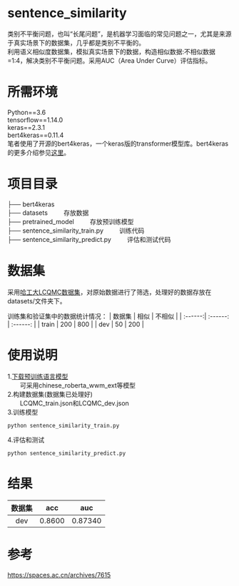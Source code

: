 # sentence_similarity
类别不平衡问题，也叫“长尾问题”，是机器学习面临的常见问题之一，尤其是来源于真实场景下的数据集，几乎都是类别不平衡的。</br>
利用语义相似度数据集，模拟真实场景下的数据，构造相似数据:不相似数据=1:4，解决类别不平衡问题。采用AUC（Area Under Curve）评估指标。
# 所需环境
Python==3.6</br>
tensorflow==1.14.0</br>
keras==2.3.1</br>
bert4keras==0.11.4</br>
笔者使用了开源的bert4keras，一个keras版的transformer模型库。bert4keras的更多介绍参见[这里](https://github.com/bojone/bert4keras)。
# 项目目录
├── bert4keras</br>
├── datasets    存放数据</br>
├── pretrained_model    存放预训练模型</br>
├── sentence_similarity_train.py    训练代码</br>
├── sentence_similarity_predict.py    评估和测试代码</br>
# 数据集
采用[哈工大LCQMC数据集](https://github.com/dreams-flying/NLP_Datasets)，对原始数据进行了筛选，处理好的数据存放在datasets/文件夹下。</br>

训练集和验证集中的数据统计情况：
| 数据集 | 相似 | 不相似 |
| :------:| :------: | :------: |
| train | 200 | 800 |
| dev | 50 | 200 |
# 使用说明
1.[下载预训练语言模型](https://github.com/ymcui/Chinese-BERT-wwm)</br>
  可采用chinese_roberta_wwm_ext等模型</br>
2.构建数据集(数据集已处理好)</br>
  LCQMC_train.json和LCQMC_dev.json</br>
3.训练模型
```
python sentence_similarity_train.py
```
4.评估和测试
```
python sentence_similarity_predict.py
```
# 结果
| 数据集 | acc | auc |
| :------:| :------: | :------: |
| dev | 0.8600 | 0.87340 |
# 参考
https://spaces.ac.cn/archives/7615
